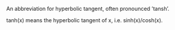 An abbreviation for hyperbolic tangent, often pronounced ’tansh’.

tanh(x) means the hyperbolic tangent of x, i.e. sinh(x)/cosh(x).
